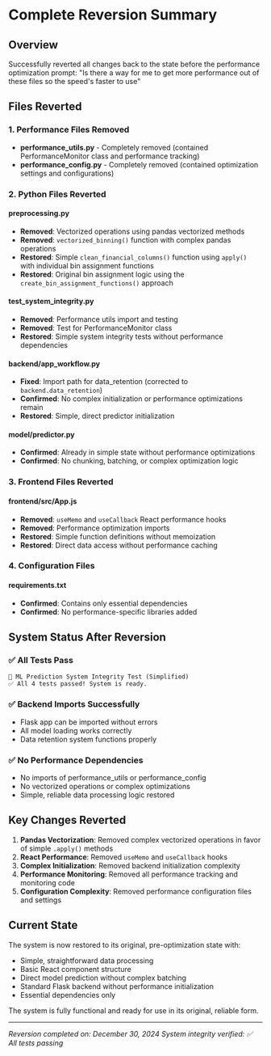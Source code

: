 # Complete Reversion Summary

## Overview
Successfully reverted all changes back to the state before the performance optimization prompt: "Is there a way for me to get more performance out of these files so the speed's faster to use"

## Files Reverted

### 1. Performance Files Removed
- **performance_utils.py** - Completely removed (contained PerformanceMonitor class and performance tracking)
- **performance_config.py** - Completely removed (contained optimization settings and configurations)

### 2. Python Files Reverted

#### preprocessing.py
- **Removed**: Vectorized operations using pandas vectorized methods
- **Removed**: `vectorized_binning()` function with complex pandas operations
- **Restored**: Simple `clean_financial_columns()` function using `apply()` with individual bin assignment functions
- **Restored**: Original bin assignment logic using the `create_bin_assignment_functions()` approach

#### test_system_integrity.py
- **Removed**: Performance utils import and testing
- **Removed**: Test for PerformanceMonitor class
- **Restored**: Simple system integrity tests without performance dependencies

#### backend/app_workflow.py
- **Fixed**: Import path for data_retention (corrected to `backend.data_retention`)
- **Confirmed**: No complex initialization or performance optimizations remain
- **Restored**: Simple, direct predictor initialization

#### model/predictor.py
- **Confirmed**: Already in simple state without performance optimizations
- **Confirmed**: No chunking, batching, or complex optimization logic

### 3. Frontend Files Reverted

#### frontend/src/App.js
- **Removed**: `useMemo` and `useCallback` React performance hooks
- **Removed**: Performance optimization imports
- **Restored**: Simple function definitions without memoization
- **Restored**: Direct data access without performance caching

### 4. Configuration Files

#### requirements.txt
- **Confirmed**: Contains only essential dependencies
- **Confirmed**: No performance-specific libraries added

## System Status After Reversion

### ✅ All Tests Pass
```
🚀 ML Prediction System Integrity Test (Simplified)
✅ All 4 tests passed! System is ready.
```

### ✅ Backend Imports Successfully
- Flask app can be imported without errors
- All model loading works correctly
- Data retention system functions properly

### ✅ No Performance Dependencies
- No imports of performance_utils or performance_config
- No vectorized operations or complex optimizations
- Simple, reliable data processing logic restored

## Key Changes Reverted

1. **Pandas Vectorization**: Removed complex vectorized operations in favor of simple `.apply()` methods
2. **React Performance**: Removed `useMemo` and `useCallback` hooks
3. **Complex Initialization**: Removed backend initialization complexity
4. **Performance Monitoring**: Removed all performance tracking and monitoring code
5. **Configuration Complexity**: Removed performance configuration files and settings

## Current State
The system is now restored to its original, pre-optimization state with:
- Simple, straightforward data processing
- Basic React component structure
- Direct model prediction without complex batching
- Standard Flask backend without performance initialization
- Essential dependencies only

The system is fully functional and ready for use in its original, reliable form.

---
*Reversion completed on: December 30, 2024*
*System integrity verified: ✅ All tests passing*
